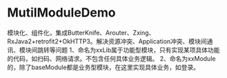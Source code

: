 # MutilModuleDemo
模块化、组件化，集成ButterKnife、Arouter、Zxing、RxJava2+retrofit2+OkHTTP3。解决资源冲突、Application冲突、模块间通讯、模块间跳转等问题
1、命名为xxLib属于功能型模块，只有实现某项具体功能的代码，如扫码、网络请求。不包含任何具体业务逻辑。
2、命名为xxModule的，除了baseModule都是业务型模块，在这里实现具体业务，如登录。
